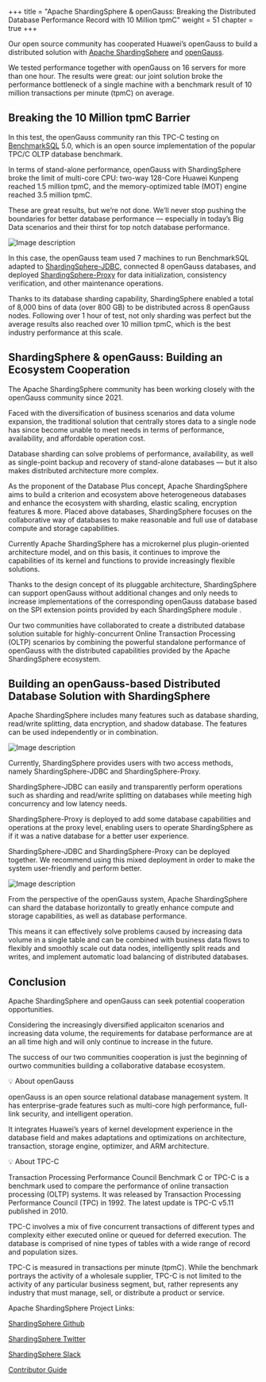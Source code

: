 +++ 
title = "Apache ShardingSphere & openGauss: Breaking the Distributed Database Performance Record with 10 Million tpmC"
weight = 51
chapter = true 
+++

Our open source community has cooperated Huawei’s openGauss to build a distributed solution with [Apache ShardingSphere](https://shardingsphere.apache.org/) and [openGauss](https://opengauss.org/en/).

We tested performance together with openGauss on 16 servers for more than one hour. The results were great: our joint solution broke the performance bottleneck of a single machine with a benchmark result of 10 million transactions per minute (tpmC) on average.


## Breaking the 10 Million tpmC Barrier
In this test, the openGauss community ran this TPC-C testing on [BenchmarkSQL](https://www.postgresql.org/message-id/CAGBW59f9q2Y4v-B3D8gje3xUsWz2Z-WaK9wYx4%3DhCY1zN%3D7%2BBQ%40mail.gmail.com) 5.0, which is an open source implementation of the popular TPC/C OLTP database benchmark.

In terms of stand-alone performance, openGauss with ShardingSphere broke the limit of multi-core CPU: two-way 128-Core Huawei Kunpeng reached 1.5 million tpmC, and the memory-optimized table (MOT) engine reached 3.5 million tpmC.

These are great results, but we’re not done. We’ll never stop pushing the boundaries for better database performance — especially in today’s Big Data scenarios and their thirst for top notch database performance.

![Image description](https://dev-to-uploads.s3.amazonaws.com/uploads/articles/tz0oyppd6vh7l1466ug5.png)

In this case, the openGauss team used 7 machines to run BenchmarkSQL adapted to [ShardingSphere-JDBC](https://shardingsphere.apache.org/document/current/en/overview/#shardingsphere-jdbc), connected 8 openGauss databases, and deployed [ShardingSphere-Proxy](https://shardingsphere.apache.org/document/current/en/overview/#shardingsphere-jdbc) for data initialization, consistency verification, and other maintenance operations.

Thanks to its database sharding capability, ShardingSphere enabled a total of 8,000 bins of data (over 800 GB) to be distributed across 8 openGauss nodes. Following over 1 hour of test, not only sharding was perfect but the average results also reached over 10 million tpmC, which is the best industry performance at this scale.


## ShardingSphere & openGauss: Building an Ecosystem Cooperation

The Apache ShardingSphere community has been working closely with the openGauss community since 2021.

Faced with the diversification of business scenarios and data volume expansion, the traditional solution that centrally stores data to a single node has since become unable to meet needs in terms of performance, availability, and affordable operation cost.

Database sharding can solve problems of performance, availability, as well as single-point backup and recovery of stand-alone databases — but it also makes distributed architecture more complex.

As the proponent of the Database Plus concept, Apache ShardingSphere aims to build a criterion and ecosystem above heterogeneous databases and enhance the ecosystem with sharding, elastic scaling, encryption features & more. Placed above databases, ShardingSphere focuses on the collaborative way of databases to make reasonable and full use of database compute and storage capabilities.

Currently Apache ShardingSphere has a microkernel plus plugin-oriented architecture model, and on this basis, it continues to improve the capabilities of its kernel and functions to provide increasingly flexible solutions.

Thanks to the design concept of its pluggable architecture, ShardingSphere can support openGauss without additional changes and only needs to increase implementations of the corresponding openGauss database based on the SPI extension points provided by each ShardingSphere module .

Our two communities have collaborated to create a distributed database solution suitable for highly-concurrent Online Transaction Processing (OLTP) scenarios by combining the powerful standalone performance of openGauss with the distributed capabilities provided by the Apache ShardingSphere ecosystem.


## Building an openGauss-based Distributed Database Solution with ShardingSphere
Apache ShardingSphere includes many features such as database sharding, read/write splitting, data encryption, and shadow database. The features can be used independently or in combination.

![Image description](https://dev-to-uploads.s3.amazonaws.com/uploads/articles/jq8uhm2w25yk8r3n8xvh.png)

Currently, ShardingSphere provides users with two access methods, namely ShardingSphere-JDBC and ShardingSphere-Proxy.

ShardingSphere-JDBC can easily and transparently perform operations such as sharding and read/write splitting on databases while meeting high concurrency and low latency needs.

ShardingSphere-Proxy is deployed to add some database capabilities and operations at the proxy level, enabling users to operate ShardingSphere as if it was a native database for a better user experience.

ShardingSphere-JDBC and ShardingSphere-Proxy can be deployed together. We recommend using this mixed deployment in order to make the system user-friendly and perform better.


![Image description](https://dev-to-uploads.s3.amazonaws.com/uploads/articles/nla348ta7qgxuwa8ghb6.png)

From the perspective of the openGauss system, Apache ShardingSphere can shard the database horizontally to greatly enhance compute and storage capabilities, as well as database performance.

This means it can effectively solve problems caused by increasing data volume in a single table and can be combined with business data flows to flexibly and smoothly scale out data nodes, intelligently split reads and writes, and implement automatic load balancing of distributed databases.


## Conclusion
Apache ShardingSphere and openGauss can seek potential cooperation opportunities.

Considering the increasingly diversified applicaiton scenarios and increasing data volume, the requirements for database performance are at an all time high and will only continue to increase in the future.

The success of our two communities cooperation is just the beginning of ourtwo communities building a collaborative database ecosystem.

💡 About openGauss

openGauss is an open source relational database management system. It has enterprise-grade features such as multi-core high performance, full-link security, and intelligent operation.

It integrates Huawei’s years of kernel development experience in the database field and makes adaptations and optimizations on architecture, transaction, storage engine, optimizer, and ARM architecture.

💡 About TPC-C

Transaction Processing Performance Council Benchmark C or TPC-C is a benchmark used to compare the performance of online transaction processing (OLTP) systems. It was released by Transaction Processing Performance Council (TPC) in 1992. The latest update is TPC-C v5.11 published in 2010.

TPC-C involves a mix of five concurrent transactions of different types and complexity either executed online or queued for deferred execution. The database is comprised of nine types of tables with a wide range of record and population sizes.

TPC-C is measured in transactions per minute (tpmC). While the benchmark portrays the activity of a wholesale supplier, TPC-C is not limited to the activity of any particular business segment, but, rather represents any industry that must manage, sell, or distribute a product or service.


Apache ShardingSphere Project Links:

[ShardingSphere Github](https://github.com/apache/shardingsphere/issues?page=1&q=is%3Aopen+is%3Aissue+label%3A%22project%3A+OpenForce+2022%22)

[ShardingSphere Twitter](https://twitter.com/ShardingSphere)

[ShardingSphere Slack](https://join.slack.com/t/apacheshardingsphere/shared_invite/zt-sbdde7ie-SjDqo9~I4rYcR18bq0SYTg)

[Contributor Guide](https://shardingsphere.apache.org/community/cn/contribute/)
